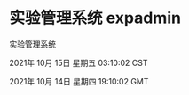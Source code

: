 # 实验管理系统 expadmin
[实验管理系统](http://59.174.24.190:56808/expadmin-782313d2-e1b1-4ea7-932e-3a55e6a1a4d0/)

2021年 10月 15日 星期五 03:10:02 CST

2021年 10月 14日 星期四 19:10:02 GMT
